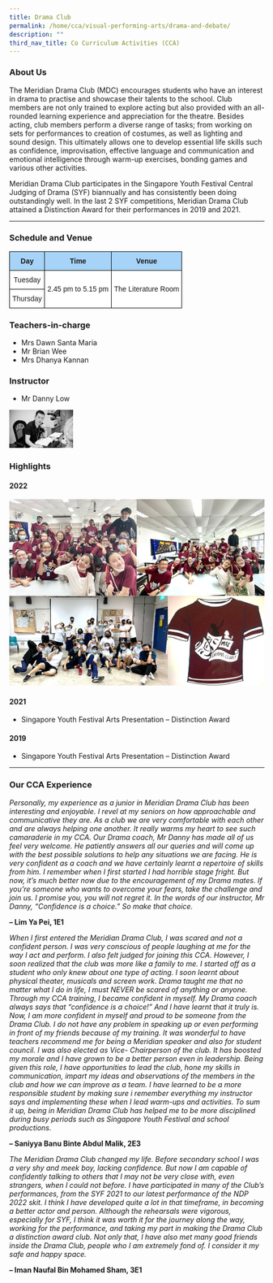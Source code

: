 ```yaml
---
title: Drama Club
permalink: /home/cca/visual-performing-arts/drama-and-debate/
description: ""
third_nav_title: Co Curriculum Activities (CCA)
---
```


### About Us

The Meridian Drama Club (MDC) encourages students who have an interest in drama to practise and showcase their talents to the school. Club members are not only trained to explore acting but also provided with an all-rounded learning experience and appreciation for the theatre. Besides acting, club members perform a diverse range of tasks; from working on sets for performances to creation of costumes, as well as lighting and sound design. This ultimately allows one to develop essential life skills such as confidence, improvisation, effective language and communication and emotional intelligence through warm-up exercises, bonding games and various other activities.

Meridian Drama Club participates in the Singapore Youth Festival Central Judging of Drama (SYF) biannually and has consistently been doing outstandingly well. In the last 2 SYF competitions, Meridian Drama Club attained a Distinction Award for their performances in 2019 and 2021.

* * *

### Schedule and Venue

<style type="text/css">
.tg  {border-collapse:collapse;border-spacing:0;}
.tg td{border-color:black;border-style:solid;border-width:1px;font-family:Arial, sans-serif;font-size:14px;
  overflow:hidden;padding:10px 5px;word-break:normal;}
.tg th{border-color:black;border-style:solid;border-width:1px;font-family:Arial, sans-serif;font-size:14px;
  font-weight:normal;overflow:hidden;padding:10px 5px;word-break:normal;}
.tg .tg-6s2o{background-color:#A6D3F7;font-weight:bold;text-align:center;vertical-align:top}
.tg .tg-f4yw{background-color:#FFF;text-align:center;vertical-align:middle}
</style>
<table class="tg">
<thead>
  <tr>
    <th class="tg-6s2o"><span style="font-weight:bold">Day</span></th>
    <th class="tg-6s2o"><span style="font-weight:bold">Time</span></th>
    <th class="tg-6s2o"><span style="font-weight:bold">Venue</span></th>
  </tr>
</thead>
<tbody>
  <tr>
    <td class="tg-f4yw"><span style="background-color:#FFF">Tuesday</span></td>
    <td class="tg-f4yw" rowspan="2"><span style="background-color:#FFF">2.45 pm to 5.15 pm</span></td>
    <td class="tg-f4yw" rowspan="2"><span style="background-color:#FFF">The Literature Room</span></td>
  </tr>
  <tr>
    <td class="tg-f4yw"><span style="background-color:#FFF">Thursday</span></td>
  </tr>
</tbody>
</table>

### Teachers-in-charge

*   Mrs Dawn Santa Maria
*   Mr Brian Wee
*   Mrs Dhanya Kannan

### Instructor

*   Mr Danny Low

<img src="/images/Drama-01.jpg" 
     style="width:25%">

### Highlights

#### **2022**

![](/images/Drama-02.jpg)

#### 2021

*   Singapore Youth Festival Arts Presentation – Distinction Award

#### 2019

*   Singapore Youth Festival Arts Presentation – Distinction Award

* * *

### Our CCA Experience

_Personally, my experience as a junior in Meridian Drama Club has been interesting and enjoyable. I revel at my seniors on how approachable and communicative they are. As a club we are very comfortable with each other and are always helping one another. It really warms my heart to see such camaraderie in my CCA. Our Drama coach, Mr Danny has made all of us feel very welcome. He patiently answers all our queries and will come up with the best possible solutions to help any situations we are facing. He is very confident as a coach and we have certainly learnt a repertoire of skills from him. I remember when I first started I had horrible stage fright. But now, it’s much better now due to the encouragement of my Drama mates. If you’re someone who wants to overcome your fears, take the challenge and join us. I promise you, you will not regret it. In the words of our instructor, Mr Danny, “Confidence is a choice.” So make that choice._

**– Lim Ya Pei, 1E1**

_When I first entered the Meridian Drama Club, I was scared and not a confident person. I was very conscious of people laughing at me for the way I act and perform. I also felt judged for joining this CCA. However, I soon realized that the club was more like a family to me. I started off as a student who only knew about one type of acting. I soon learnt about physical theater, musicals and screen work. Drama taught me that no matter what I do in life, I must NEVER be scared of anything or anyone. Through my CCA training, I became confident in myself. My Drama coach always says that “confidence is a choice!” And I have learnt that it truly is. Now, I am more confident in myself and proud to be someone from the Drama Club. I do not have any problem in speaking up or even performing in front of my friends because of my training. It was wonderful to have teachers recommend me for being a Meridian speaker and also for student council. I was also elected as Vice- Chairperson of the club. It has boosted my morale and I have grown to be a better person even in leadership. Being given this role, I have opportunities to lead the club, hone my skills in communication, impart my ideas and observations of the members in the club and how we can improve as a team. I have learned to be a more responsible student by making sure i remember everything my instructor says and implementing these when I lead warm-ups and activities. To sum it up, being in Meridian Drama Club has helped me to be more disciplined during busy periods such as Singapore Youth Festival and school productions._

**– Saniyya Banu Binte Abdul Malik, 2E3**

_The Meridian Drama Club changed my life. Before secondary school I was a very shy and meek boy, lacking confidence. But now I am capable of confidently talking to others that I may not be very close with, even strangers, when I could not before. I have participated in many of the Club’s performances, from the SYF 2021 to our latest performance of the NDP 2022 skit. I think I have developed quite a lot in that timeframe, in becoming a better actor and person. Although the rehearsals were vigorous, especially for SYF, I think it was worth it for the journey along the way, working for the performance, and taking my part in making the Drama Club a distinction award club. Not only that, I have also met many good friends inside the Drama Club, people who I am extremely fond of. I consider it my safe and happy space._

**– Iman Naufal Bin Mohamed Sham, 3E1**